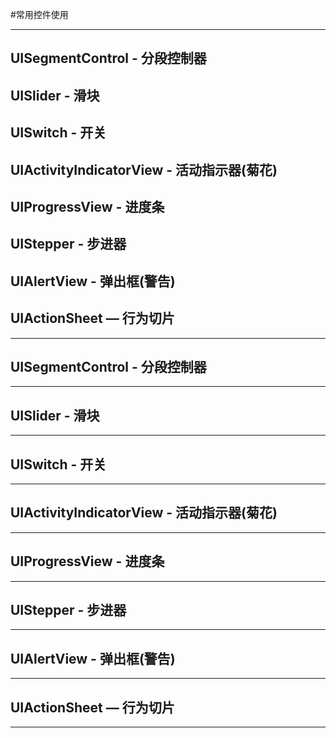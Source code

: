 #常用控件使用

---
## UISegmentControl - 分段控制器
## UISlider - 滑块 
## UISwitch - 开关 
## UIActivityIndicatorView - 活动指示器(菊花) 
## UIProgressView - 进度条 
## UIStepper - 步进器 
## UIAlertView - 弹出框(警告) 
## UIActionSheet — 行为切片 
---

## UISegmentControl - 分段控制器
---

## UISlider - 滑块
---

## UISwitch - 开关
---
## UIActivityIndicatorView - 活动指示器(菊花)
---
## UIProgressView - 进度条
---
## UIStepper - 步进器
---
## UIAlertView - 弹出框(警告)
---
## UIActionSheet — 行为切片
---

